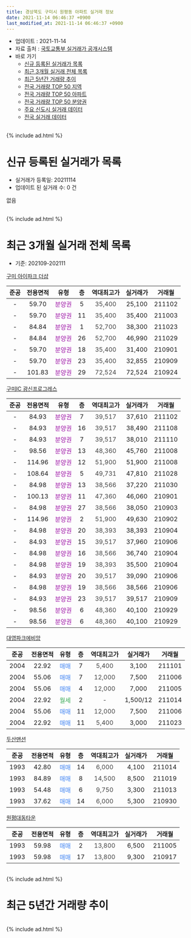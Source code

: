 ```yaml
---
title: 경상북도 구미시 원평동 아파트 실거래 정보
date: 2021-11-14 06:46:37 +0900
last_modified_at: 2021-11-14 06:46:37 +0900
---
```


* 업데이트 : 2021-11-14
* 자료 출처 : [국토교통부 실거래가 공개시스템](http://rt.molit.go.kr)
* 바로 가기
    * [신규 등록된 실거래가 목록](#신규-등록된-실거래가-목록)
    * [최근 3개월 실거래 전체 목록](#최근-3개월-실거래-전체-목록)
    * [최근 5년간 거래량 추이](#최근-5년간-거래량-추이)
    * [전국 거래량 TOP 50 지역](https://inasie.github.io/apt-trade-info/최근-3개월-전국에서-가장-거래가-많이-발생한-지역)
    * [전국 거래량 TOP 50 아파트](https://inasie.github.io/apt-trade-info/최근-3개월-전국에서-가장-거래가-많이-발생한-아파트)
    * [전국 거래량 TOP 50 분양권](https://inasie.github.io/apt-trade-info/최근-3개월-전국에서-가장-거래가-많이-발생한-분양권)
    * [주요 신도시 실거래 데이터](https://inasie.github.io/apt-trade-info/주요-신도시)
    * [전국 실거래 데이터](https://inasie.github.io/apt-trade-info/전국)
<br>
{% include ad.html %}
<br>

# 신규 등록된 실거래가 목록
* 실거래가 등록일: 20211114
* 업데이트 된 실거래 수: 0 건

없음

<br>
{% include ad.html %}
<br>

# 최근 3개월 실거래 전체 목록
* 기준: 202109-202111


[구미 아이파크 더샵](https://search.naver.com/search.naver?query=%EA%B2%BD%EC%83%81%EB%B6%81%EB%8F%84+%EA%B5%AC%EB%AF%B8%EC%8B%9C+%EC%9B%90%ED%8F%89%EB%8F%99+%EA%B5%AC%EB%AF%B8+%EC%95%84%EC%9D%B4%ED%8C%8C%ED%81%AC+%EB%8D%94%EC%83%B5)

|준공|전용면적|유형|층|역대최고가|실거래가|거래월|
|:---:|:---:|:---:|:---:|:---:|:---:|:---:|
|-|59.70|<span style="color:#9C11A5">분양권</span>|5|<span style="color:#444444">35,400</span>|25,100|211102|
|-|59.70|<span style="color:#9C11A5">분양권</span>|11|<span style="color:#444444">35,400</span>|35,400|211003|
|-|84.84|<span style="color:#9C11A5">분양권</span>|1|<span style="color:#444444">52,700</span>|38,300|211023|
|-|84.84|<span style="color:#9C11A5">분양권</span>|26|<span style="color:#444444">52,700</span>|46,990|211029|
|-|59.70|<span style="color:#9C11A5">분양권</span>|18|<span style="color:#444444">35,400</span>|31,400|210901|
|-|59.70|<span style="color:#9C11A5">분양권</span>|23|<span style="color:#444444">35,400</span>|32,855|210909|
|-|101.83|<span style="color:#9C11A5">분양권</span>|29|<span style="color:#444444">72,524</span>|72,524|210924|

[구미IC 광신프로그레스](https://search.naver.com/search.naver?query=%EA%B2%BD%EC%83%81%EB%B6%81%EB%8F%84+%EA%B5%AC%EB%AF%B8%EC%8B%9C+%EC%9B%90%ED%8F%89%EB%8F%99+%EA%B5%AC%EB%AF%B8IC+%EA%B4%91%EC%8B%A0%ED%94%84%EB%A1%9C%EA%B7%B8%EB%A0%88%EC%8A%A4)

|준공|전용면적|유형|층|역대최고가|실거래가|거래월|
|:---:|:---:|:---:|:---:|:---:|:---:|:---:|
|-|84.93|<span style="color:#9C11A5">분양권</span>|7|<span style="color:#444444">39,517</span>|37,610|211102|
|-|84.93|<span style="color:#9C11A5">분양권</span>|16|<span style="color:#444444">39,517</span>|38,490|211108|
|-|84.93|<span style="color:#9C11A5">분양권</span>|7|<span style="color:#444444">39,517</span>|38,010|211110|
|-|98.56|<span style="color:#9C11A5">분양권</span>|13|<span style="color:#444444">48,360</span>|45,760|211008|
|-|114.96|<span style="color:#9C11A5">분양권</span>|12|<span style="color:#444444">51,900</span>|51,900|211008|
|-|108.64|<span style="color:#9C11A5">분양권</span>|5|<span style="color:#444444">49,731</span>|47,810|211028|
|-|84.98|<span style="color:#9C11A5">분양권</span>|13|<span style="color:#444444">38,566</span>|37,220|211030|
|-|100.13|<span style="color:#9C11A5">분양권</span>|11|<span style="color:#444444">47,360</span>|46,060|210901|
|-|84.98|<span style="color:#9C11A5">분양권</span>|27|<span style="color:#444444">38,566</span>|38,050|210903|
|-|114.96|<span style="color:#9C11A5">분양권</span>|2|<span style="color:#444444">51,900</span>|49,630|210902|
|-|84.98|<span style="color:#9C11A5">분양권</span>|20|<span style="color:#444444">38,393</span>|38,393|210904|
|-|84.93|<span style="color:#9C11A5">분양권</span>|15|<span style="color:#444444">39,517</span>|37,960|210906|
|-|84.98|<span style="color:#9C11A5">분양권</span>|16|<span style="color:#444444">38,566</span>|36,740|210904|
|-|84.98|<span style="color:#9C11A5">분양권</span>|19|<span style="color:#444444">38,393</span>|35,500|210904|
|-|84.93|<span style="color:#9C11A5">분양권</span>|20|<span style="color:#444444">39,517</span>|39,090|210906|
|-|84.98|<span style="color:#9C11A5">분양권</span>|19|<span style="color:#444444">38,566</span>|38,566|210906|
|-|84.93|<span style="color:#9C11A5">분양권</span>|23|<span style="color:#444444">39,517</span>|39,517|210909|
|-|98.56|<span style="color:#9C11A5">분양권</span>|6|<span style="color:#444444">48,360</span>|40,100|210929|
|-|98.56|<span style="color:#9C11A5">분양권</span>|6|<span style="color:#444444">48,360</span>|40,100|210929|

[대영파크에비앙](https://search.naver.com/search.naver?query=%EA%B2%BD%EC%83%81%EB%B6%81%EB%8F%84+%EA%B5%AC%EB%AF%B8%EC%8B%9C+%EC%9B%90%ED%8F%89%EB%8F%99+%EB%8C%80%EC%98%81%ED%8C%8C%ED%81%AC%EC%97%90%EB%B9%84%EC%95%99)

|준공|전용면적|유형|층|역대최고가|실거래가|거래월|
|:---:|:---:|:---:|:---:|:---:|:---:|:---:|
|2004|22.92|<span style="color:#4285f3">매매</span>|7|<span style="color:#444444">5,400</span>|3,100|211101|
|2004|55.06|<span style="color:#4285f3">매매</span>|7|<span style="color:#444444">12,000</span>|7,500|211006|
|2004|55.06|<span style="color:#4285f3">매매</span>|4|<span style="color:#444444">12,000</span>|7,000|211005|
|2004|22.92|<span style="color:#34a853">월세</span>|2|<span style="color:#444444">-</span>|1,500/12|211014|
|2004|55.06|<span style="color:#4285f3">매매</span>|11|<span style="color:#444444">12,000</span>|7,500|211006|
|2004|22.92|<span style="color:#4285f3">매매</span>|11|<span style="color:#444444">5,400</span>|3,000|211023|

[두산맨션](https://search.naver.com/search.naver?query=%EA%B2%BD%EC%83%81%EB%B6%81%EB%8F%84+%EA%B5%AC%EB%AF%B8%EC%8B%9C+%EC%9B%90%ED%8F%89%EB%8F%99+%EB%91%90%EC%82%B0%EB%A7%A8%EC%85%98)

|준공|전용면적|유형|층|역대최고가|실거래가|거래월|
|:---:|:---:|:---:|:---:|:---:|:---:|:---:|
|1993|42.80|<span style="color:#4285f3">매매</span>|14|<span style="color:#444444">6,000</span>|4,100|211014|
|1993|84.89|<span style="color:#4285f3">매매</span>|8|<span style="color:#444444">14,500</span>|8,500|211019|
|1993|54.48|<span style="color:#4285f3">매매</span>|6|<span style="color:#444444">9,750</span>|3,300|211013|
|1993|37.62|<span style="color:#4285f3">매매</span>|14|<span style="color:#444444">6,000</span>|5,300|210930|

[원평대동타운](https://search.naver.com/search.naver?query=%EA%B2%BD%EC%83%81%EB%B6%81%EB%8F%84+%EA%B5%AC%EB%AF%B8%EC%8B%9C+%EC%9B%90%ED%8F%89%EB%8F%99+%EC%9B%90%ED%8F%89%EB%8C%80%EB%8F%99%ED%83%80%EC%9A%B4)

|준공|전용면적|유형|층|역대최고가|실거래가|거래월|
|:---:|:---:|:---:|:---:|:---:|:---:|:---:|
|1993|59.98|<span style="color:#4285f3">매매</span>|2|<span style="color:#444444">13,800</span>|6,500|211005|
|1993|59.98|<span style="color:#4285f3">매매</span>|17|<span style="color:#444444">13,800</span>|9,300|210917|


<br>
{% include ad.html %}
<br>

# 최근 5년간 거래량 추이


<div style="width:100%;">
    <canvas id="deal_progress" height="200"></canvas>
</div>

<script>
new Chart(document.getElementById("deal_progress"), {
    type: 'line',
    data: {
        labels: ['201611','201612','201701','201702','201703','201704','201705','201706','201707','201708','201709','201710','201711','201712','201801','201802','201803','201804','201805','201806','201807','201808','201809','201810','201811','201812','201901','201902','201903','201904','201905','201906','201907','201908','201909','201910','201911','201912','202001','202002','202003','202004','202005','202006','202007','202008','202009','202010','202011','202012','202101','202102','202103','202104','202105','202106','202107','202108','202109','202110','202111'],
        datasets: [{
            label: '매매',
            pointRadius: 1,
            data: [1, 3, 1, 4, 1, 2, 1, 1, 3, 2, 2, 4, 1, 5, 4, 5, 3, 4, 0, 2, 2, 3, 2, 1, 4, 3, 5, 3, 3, 14, 7, 7, 4, 6, 10, 19, 0, 6, 5, 2, 4, 7, 9, 8, 2, 4, 4, 9, 44, 290, 67, 65, 21, 86, 76, 32, 24, 27, 17, 15, 5],
            borderColor: "rgba(255, 201, 14, 1)",
            backgroundColor: "rgba(255, 201, 14, 0.5)",
            fill: false,
            lineTension: 0
        },{
            label: '전월세',
            pointRadius: 1,
            data: [3, 3, 6, 7, 1, 6, 3, 0, 2, 6, 0, 2, 1, 1, 2, 6, 2, 1, 2, 4, 3, 2, 2, 5, 2, 2, 1, 3, 1, 3, 2, 0, 1, 1, 3, 3, 0, 3, 0, 1, 3, 2, 2, 2, 2, 0, 2, 2, 0, 2, 1, 3, 2, 12, 3, 3, 1, 3, 0, 1, 0],
            borderColor: "rgba(0, 141, 185, 1)",
            backgroundColor: "rgba(0, 141, 185, 0.5)",
            fill: false,
            lineTension: 0
        }
        ]
    },
    options: {
        responsive: true,
        title: {
            display: false
        },
        tooltips: {
            mode: 'index',
            intersect: false
        },
        hover: {
            mode: 'nearest',
            intersect: true
        },
        scales: {
            xAxes: [{
                display: true,
                scaleLabel: {
                    display: true,
                    labelString: '년/월'
                }
            }],
            yAxes: [{
                display: true,
                ticks: {
                    suggestedMin: 0,
                },
                scaleLabel: {
                    display: true,
                    labelString: '실거래 수'
                }
            }]
        }
    }
});

</script>


<br>
{% include ad.html %}
<br>

